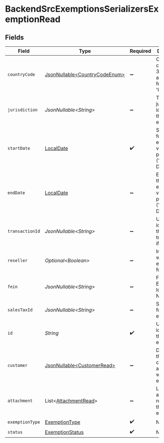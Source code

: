 # BackendSrcExemptionsSerializersExemptionRead


## Fields

| Field                                                                           | Type                                                                            | Required                                                                        | Description                                                                     |
| ------------------------------------------------------------------------------- | ------------------------------------------------------------------------------- | ------------------------------------------------------------------------------- | ------------------------------------------------------------------------------- |
| `countryCode`                                                                   | [JsonNullable\<CountryCodeEnum>](../../models/components/CountryCodeEnum.md)    | :heavy_minus_sign:                                                              | Country code in ISO 3166-1 alpha-2 format (e.g., 'US')                          |
| `jurisdiction`                                                                  | *JsonNullable\<String>*                                                         | :heavy_minus_sign:                                                              | The jurisdiction identifier for the exemption                                   |
| `startDate`                                                                     | [LocalDate](https://docs.oracle.com/javase/8/docs/api/java/time/LocalDate.html) | :heavy_check_mark:                                                              | Start date for the exemption validity period (YYYY-MM-DD format)                |
| `endDate`                                                                       | [LocalDate](https://docs.oracle.com/javase/8/docs/api/java/time/LocalDate.html) | :heavy_minus_sign:                                                              | End date for the exemption validity period (YYYY-MM-DD format)                  |
| `transactionId`                                                                 | *JsonNullable\<String>*                                                         | :heavy_minus_sign:                                                              | Unique identifier for the transaction, if applicable                            |
| `reseller`                                                                      | *Optional\<Boolean>*                                                            | :heavy_minus_sign:                                                              | Indicates whether the exemption is for a reseller                               |
| `fein`                                                                          | *JsonNullable\<String>*                                                         | :heavy_minus_sign:                                                              | Federal Employer Identification Number                                          |
| `salesTaxId`                                                                    | *JsonNullable\<String>*                                                         | :heavy_minus_sign:                                                              | Sales tax ID for the exemption                                                  |
| `id`                                                                            | *String*                                                                        | :heavy_check_mark:                                                              | Unique identifier for the exemption                                             |
| `customer`                                                                      | [JsonNullable\<CustomerRead>](../../models/components/CustomerRead.md)          | :heavy_minus_sign:                                                              | Details of the customer associated with the exemption                           |
| `attachment`                                                                    | List\<[AttachmentRead](../../models/components/AttachmentRead.md)>              | :heavy_minus_sign:                                                              | List of attachments related to the exemption                                    |
| `exemptionType`                                                                 | [ExemptionType](../../models/components/ExemptionType.md)                       | :heavy_check_mark:                                                              | N/A                                                                             |
| `status`                                                                        | [ExemptionStatus](../../models/components/ExemptionStatus.md)                   | :heavy_check_mark:                                                              | N/A                                                                             |